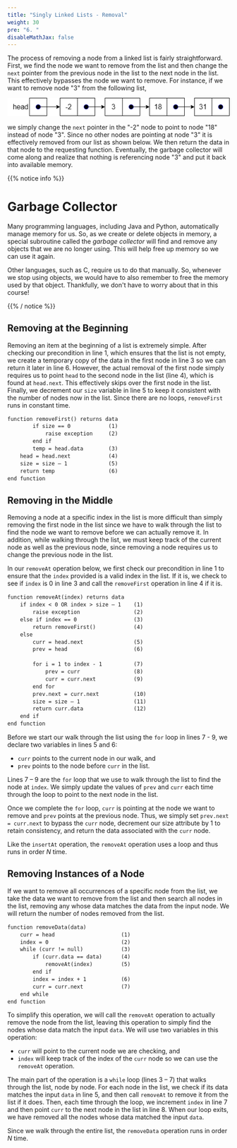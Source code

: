 ```yaml
---
title: "Singly Linked Lists - Removal"
weight: 30
pre: "6. "
disableMathJax: false
---
```

The process of removing a node from a linked list is fairly straightforward. First, we find the node we want to remove from the list and then change the `next` pointer from the previous node in the list to the next node in the list.  This effectively bypasses the node we want to remove. For instance, if we want to remove node "3" from the following list,

![Linked List Remove 1](/images/9/9.6.remove1.png)
 
we simply change the `next` pointer in the "-2" node to point to node "18" instead of node "3". Since no other nodes are pointing at node "3" it is effectively removed from our list as shown below. We then return the data in that node to the requesting function. Eventually, the garbage collector will come along and realize that nothing is referencing node "3" and put it back into available memory.

{{% notice info %}}

# Garbage Collector

Many programming languages, including Java and Python, automatically manage memory for us. So, as we create or delete objects in memory, a special subroutine called the _garbage collector_ will find and remove any objects that we are no longer using. This will help free up memory so we can use it again. 

Other languages, such as C, require us to do that manually. So, whenever we stop using objects, we would have to also remember to free the memory used by that object. Thankfully, we don't have to worry about that in this course!

{{% / notice %}}
 
## Removing at the Beginning

Removing an item at the beginning of a list is extremely simple. After checking our precondition in line 1, which ensures that the list is not empty, we create a temporary copy of the data in the first node in line 3 so we can return it later in line 6. However, the actual removal of the first node simply requires us to point `head` to the second node in the list (line 4), which is found at `head.next`. This effectively skips over the first node in the list. Finally, we decrement our `size` variable in line 5 to keep it consistent with the number of nodes now in the list. Since there are no loops, `removeFirst` runs in constant time.

```tex
function removeFirst() returns data
		if size == 0			(1)
			raise exception	    (2)
		end if
		temp = head.data		(3)
	head = head.next 	        (4)
	size = size – 1		        (5)
	return temp			        (6)
end function
```

## Removing in the Middle

Removing a node at a specific index in the list is more difficult than simply removing the first node in the list since we have to walk through the list to find the node we want to remove before we can actually remove it. In addition, while walking through the list, we must keep track of the current node as well as the previous node, since removing a node requires us to change the previous node in the list.

In our `removeAt` operation below, we first check our precondition in line 1 to ensure that the `index` provided is a valid index in the list. If it is, we check to see if `index` is 0 in line 3 and call the `removeFirst` operation in line 4 if it is. 

```tex
function removeAt(index) returns data
    if index < 0 OR index > size – 1	(1)
        raise exception	                (2)
    else if index == 0	                (3)
        return removeFirst()            (4)
    else
        curr = head.next	            (5)
        prev = head		                (6)

        for i = 1 to index - 1 	        (7)
            prev = curr	                (8)
            curr = curr.next	        (9)
        end for
        prev.next = curr.next	        (10)
        size = size – 1	                (11)
        return curr.data	            (12)
    end if
end function
```

Before we start our walk through the list using the `for` loop in lines 7 - 9, we declare two variables in lines 5 and 6:

* `curr` points to the current node in our walk, and
* `prev` points to the node before `curr` in the list.

Lines 7 – 9 are the `for` loop that we use to walk through the list to find the node at `index`. We simply update the values of `prev` and `curr` each time through the loop to point to the next node in the list.

Once we complete the `for` loop, `curr` is pointing at the node we want to remove and `prev` points at the previous node. Thus, we simply set `prev.next = curr.next` to bypass the `curr` node, decrement our size attribute by 1 to retain consistency, and return the data associated with the `curr` node.

Like the `insertAt` operation, the `removeAt` operation uses a loop and thus runs in order $N$ time.

## Removing Instances of a Node

If we want to remove all occurrences of a specific node from the list, we take the data we want to remove from the list and then search all nodes in the list, removing any whose data matches the data from the input node. We will return the number of nodes removed from the list.

```tex
function removeData(data)
	curr = head			            (1)
	index = 0				        (2)
	while (curr != null) 	        (3)
		if (curr.data == data) 	    (4)
			removeAt(index)	        (5)
		end if
		index = index + 1	        (6)
		curr = curr.next	        (7)
	end while	
end function
```

To simplify this operation, we will call the `removeAt` operation to actually remove the node from the list, leaving this operation to simply find the nodes whose data match the input `data`.  We will use two variables in this operation:

* `curr` will point to the current node we are checking, and
* `index` will keep track of the index of the `curr` node so we can use the `removeAt` operation.

The main part of the operation is a `while` loop (lines 3 – 7) that walks through the list, node by node. For each node in the list, we check if its data matches the input `data` in line 5, and then call `removeAt` to remove it from the list if it does. Then, each time through the loop, we increment `index` in line 7 and then point `curr` to the next node in the list in line 8. When our loop exits, we have removed all the nodes whose data matched the input `data`.

Since we walk through the entire list, the `removeData` operation runs in order $N$ time.
